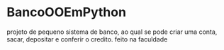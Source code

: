 # BancoOOEmPython
projeto de pequeno sistema de banco, ao qual se pode criar uma conta, sacar, depositar e conferir o credito. feito na faculdade
